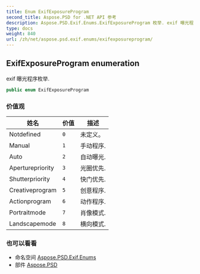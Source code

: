 ```yaml
---
title: Enum ExifExposureProgram
second_title: Aspose.PSD for .NET API 参考
description: Aspose.PSD.Exif.Enums.ExifExposureProgram 枚举. exif 曝光程序枚举.
type: docs
weight: 840
url: /zh/net/aspose.psd.exif.enums/exifexposureprogram/
---
```

## ExifExposureProgram enumeration

exif 曝光程序枚举.

```csharp
public enum ExifExposureProgram
```

### 价值观

| 姓名 | 价值 | 描述 |
| --- | --- | --- |
| Notdefined | `0` | 未定义。 |
| Manual | `1` | 手动程序. |
| Auto | `2` | 自动曝光. |
| Aperturepriority | `3` | 光圈优先. |
| Shutterpriority | `4` | 快门优先. |
| Creativeprogram | `5` | 创意程序. |
| Actionprogram | `6` | 动作程序. |
| Portraitmode | `7` | 肖像模式. |
| Landscapemode | `8` | 横向模式. |

### 也可以看看

* 命名空间 [Aspose.PSD.Exif.Enums](../../aspose.psd.exif.enums/)
* 部件 [Aspose.PSD](../../)


